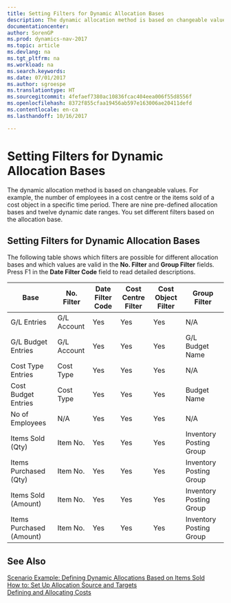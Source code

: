 ```yaml
---
title: Setting Filters for Dynamic Allocation Bases
description: The dynamic allocation method is based on changeable values. For example, the number of employees in a cost centre or the items sold of a cost object in a specific time period. There are nine pre-defined allocation bases and twelve dynamic date ranges. You set different filters based on the allocation base.
documentationcenter: 
author: SorenGP
ms.prod: dynamics-nav-2017
ms.topic: article
ms.devlang: na
ms.tgt_pltfrm: na
ms.workload: na
ms.search.keywords: 
ms.date: 07/01/2017
ms.author: sgroespe
ms.translationtype: HT
ms.sourcegitcommit: 4fefaef7380ac10836fcac404eea006f55d8556f
ms.openlocfilehash: 8372f855cfaa19456ab597e163006ae20411defd
ms.contentlocale: en-ca
ms.lasthandoff: 10/16/2017

---
```

# <a name="setting-filters-for-dynamic-allocation-bases"></a>Setting Filters for Dynamic Allocation Bases
The dynamic allocation method is based on changeable values. For example, the number of employees in a cost centre or the items sold of a cost object in a specific time period. There are nine pre-defined allocation bases and twelve dynamic date ranges. You set different filters based on the allocation base.  

## <a name="setting-filters-for-dynamic-allocation-bases"></a>Setting Filters for Dynamic Allocation Bases  
 The following table shows which filters are possible for different allocation bases and which values are valid in the **No. Filter** and **Group Filter** fields. Press F1 in the **Date Filter Code** field to read detailed descriptions.  

|**Base**|**No. Filter**|**Date Filter Code**|**Cost Centre Filter**|**Cost Object Filter**|**Group Filter**|  
|--------------|----------------------------------------|----------------------------------------------|------------------------------------------------|------------------------------------------------|------------------------------------------|  
|G/L Entries|G/L Account|Yes|Yes|Yes|N/A|  
|G/L Budget Entries|G/L Account|Yes|Yes|Yes|G/L Budget Name|  
|Cost Type Entries|Cost Type|Yes|Yes|Yes|N/A|  
|Cost Budget Entries|Cost Type|Yes|Yes|Yes|Budget Name|  
|No of Employees|N/A|Yes|Yes|Yes|N/A|  
|Items Sold (Qty)|Item No.|Yes|Yes|Yes|Inventory Posting Group|  
|Items Purchased (Qty)|Item No.|Yes|Yes|Yes|Inventory Posting Group|  
|Items Sold (Amount)|Item No.|Yes|Yes|Yes|Inventory Posting Group|  
|Items Purchased (Amount)|Item No.|Yes|Yes|Yes|Inventory Posting Group|  

## <a name="see-also"></a>See Also  
 [Scenario Example: Defining Dynamic Allocations Based on Items Sold](finance-scenario-example-defining-dynamic-allocations-based-on-items-sold.md)   
 [How to: Set Up Allocation Source and Targets](finance-how-to-set-up-allocation-source-and-targets.md)   
 [Defining and Allocating Costs](finance-define-and-allocate-costs.md)


